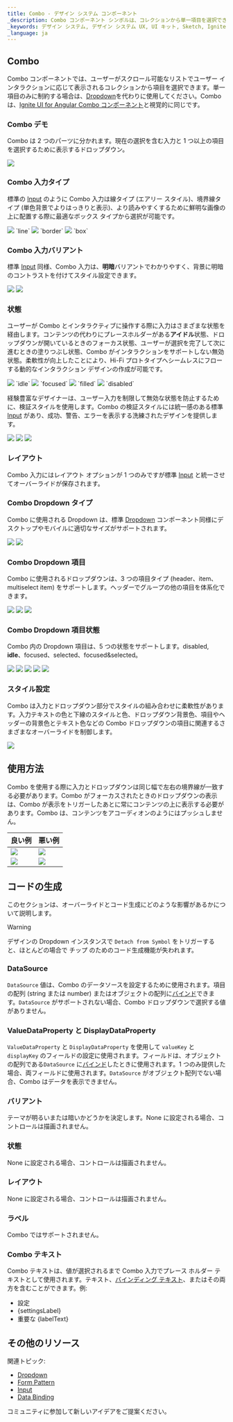 ```yaml
---
title: Combo - デザイン システム コンポーネント
_description: Combo コンポーネント シンボルは、コレクションから単一項目を選択できます。
_keywords: デザイン システム, デザイン システム UX, UI キット, Sketch, Ignite UI for Angular, Sketch to Angular, Angular, Angular デザイン システム, Sketch からコードをエクスポート, Angular 用のデザイン キット, Sketch HTML, Sketch to HTML, Sketch UI キット
_language: ja
---
```


## Combo

Combo コンポーネントでは、ユーザーがスクロール可能なリストでユーザー インタラクションに応じて表示されるコレクションから項目を選択できます。単一項目のみに制約する場合は、[Dropdown](dropdown.md)を代わりに使用してください。Combo は、[Ignite UI for Angular Combo コンポーネント](https://jp.infragistics.com/products/ignite-ui-angular/angular/components/combo.html)と視覚的に同じです。

### Combo デモ

Combo は 2 つのパーツに分かれます。現在の選択を含む入力と 1 つ以上の項目を選択するために表示するドロップダウン。

<img src="../images/combo_demo.png" srcset="../images/combo_demo@2x.png 2x" />

### Combo 入力タイプ

標準の [Input](input.md) のように Combo 入力は線タイプ (エアリー スタイル)、境界線タイプ (単色背景でよりはっきりと表示)、より読みやすくするために鮮明な画像の上に配置する際に最適なボックス タイプから選択が可能です。

<img src="../images/combo_demo.png" srcset="../images/combo_demo@2x.png 2x" />
`line`

<img src="../images/combo_border.png" srcset="../images/combo_border@2x.png 2x" />
`border`

<img src="../images/combo_box.png" srcset="../images/combo_box@2x.png 2x" />
`box`

### Combo 入力バリアント

標準 [Input](input.md) 同様、Combo 入力は、**明暗**バリアントでわかりやすく、背景に明暗のコントラストを付けてスタイル設定できます。

<img src="../images/combo_demo.png" srcset="../images/combo_demo@2x.png 2x" />
<img src="../images/combo_light.png" srcset="../images/combo_light@2x.png 2x" />

### 状態

ユーザーが Combo とインタラクティブに操作する際に入力はさまざまな状態を経由します。コンテンツの代わりにプレースホルダーがある**アイドル**状態、ドロップダウンが開いているときのフォーカス状態、ユーザーが選択を完了して次に進むときの塗りつぶし状態、Combo がインタラクションをサポートしない無効状態。柔軟性が向上したことにより、Hi-Fi プロトタイプへシームレスにフローする動的なインタラクション デザインの作成が可能です。

<img src="../images/combo_idle.png" srcset="../images/combo_idle@2x.png 2x" />
`idle`

<img src="../images/combo_focused.png" srcset="../images/combo_focused@2x.png 2x" />
`focused`

<img src="../images/combo_filled.png" srcset="../images/combo_filled@2x.png 2x" />
`filled`

<img src="../images/combo_disabled.png" srcset="../images/combo_disabled@2x.png 2x" />
`disabled`

経験豊富なデザイナーは、ユーザー入力を制限して無効な状態を防止するために、検証スタイルを使用します。Combo の検証スタイルには統一感のある標準 [Input](input.md) があり、成功、警告、エラーを表示する洗練されたデザインを提供します。

<img src="../images/combo_success.png" srcset="../images/combo_success@2x.png 2x" />
<img src="../images/combo_warning.png" srcset="../images/combo_warning@2x.png 2x" />
<img src="../images/combo_error.png" srcset="../images/combo_error@2x.png 2x" />

### レイアウト

Combo 入力にはレイアウト オプションが 1 つのみですが標準 [Input](input.md) と統一させてオーバーライドが保存されます。

### Combo Dropdown タイプ

Combo に使用される Dropdown は、標準 [Dropdown](dropdown.md) コンポーネント同様にデスクトップやモバイルに適切なサイズがサポートされます。

<img src="../images/combo_desktop.png" srcset="../images/combo_desktop@2x.png 2x" />
<img src="../images/combo_mobile.png" srcset="../images/combo_mobile@2x.png 2x" />

### Combo Dropdown 項目

Combo に使用されるドロップダウンは、3 つの項目タイプ (header、item、multiselect item) をサポートします。ヘッダーでグループの他の項目を体系化できます。

<img src="../images/combo_header.png" srcset="../images/combo_header@2x.png 2x" />
<img src="../images/combo_item.png" srcset="../images/combo_item@2x.png 2x" />
<img src="../images/combo_multiselect_item.png" srcset="../images/combo_multiselect_item@2x.png 2x" />

### Combo Dropdown 項目状態

Combo 内の Dropdown 項目は、5 つの状態をサポートします。disabled, **idle**、focused、selected、focused&selected。

<img src="../images/combo_item_disabled.png" srcset="../images/combo_item_disabled@2x.png 2x" />
<img src="../images/combo_item_idle.png" srcset="../images/combo_item_idle@2x.png 2x" />
<img src="../images/combo_item_focused.png" srcset="../images/combo_item_focused@2x.png 2x" />
<img src="../images/combo_item_selected.png" srcset="../images/combo_item_selected@2x.png 2x" />
<img src="../images/combo_item_selected_focused.png" srcset="../images/combo_item_selected_focused@2x.png 2x" />

### スタイル設定

Combo は入力とドロップダウン部分でスタイルの組み合わせに柔軟性があります。入力テキストの色と下線のスタイルと色、ドロップダウン背景色、項目やヘッダーの背景色とテキスト色などの Combo ドロップダウンの項目に関連するさまざまなオーバーライドを制御します。

<img src="../images/combo_styling.png" srcset="../images/combo_styling@2x.png 2x" />

## 使用方法

Combo を使用する際に入力とドロップダウンは同じ幅で左右の境界線が一致する必要があります。Combo がフォーカスされたときのドロップダウンの表示は、Combo が表示をトリガーしたあとに常にコンテンツの上に表示する必要があります。Combo は、コンテンツをアコーディオンのようにはプッシュしません。

| 良い例                                                                           |悪い例                                                                            |
| ---------------------------------------------------------------------------- | -------------------------------------------------------------------------------- |
| <img src="../images/combo_do1.png" srcset="../images/combo_do1@2x.png 2x" />|<img src="../images/combo_dont1.png" srcset="../images/combo_dont1@2x.png 2x" /> |
| <img src="../images/combo_do2.png" srcset="../images/combo_do2@2x.png 2x" />|<img src="../images/combo_dont2.png" srcset="../images/combo_dont2@2x.png 2x" /> |

## コードの生成

このセクションは、オーバーライドとコード生成にどのような影響があるかについて説明します。

> [!WARNING]
> デザインの Dropdown インスタンスで `Detach from Symbol` をトリガーすると、ほとんどの場合で チップ のためのコード生成機能が失われます。

### DataSource

`DataSource` 値は、Combo のデータソースを設定するために使用されます。項目の配列 (string または number) またはオブジェクトの配列に[バインド](../codegen/data-binding.md)できます。`DataSource` がサポートされない場合、Combo ドロップダウンで選択する値がありません。

### ValueDataProperty と DisplayDataProperty

`ValueDataProperty` と `DisplayDataProperty` を使用して `valueKey` と `displayKey` のフィールドの設定に使用されます。フィールドは、オブジェクトの配列である`DataSource` に[バインド](../codegen/data-binding.md)したときに使用されます。1 つのみ提供した場合、両フィールドに使用されます。`DataSource` がオブジェクト配列でない場合、Combo はデータを表示できません。  

### バリアント

テーマが明るいまたは暗いかどうかを決定します。None に設定される場合、コントロールは描画されません。

### 状態

None に設定される場合、コントロールは描画されません。

### レイアウト

None に設定される場合、コントロールは描画されません。

### ラベル

Combo ではサポートされません。

### Combo テキスト

Combo テキストは、値が選択されるまで Combo 入力でプレース ホルダー テキストとして使用されます。テキスト、[バインディング テキスト](../codegen/data-binding.md)、またはその両方を含むことができます。例:

- 設定
- {settingsLabel}
- 重要な {labelText}

## その他のリソース

関連トピック:

- [Dropdown](dropdown.md)
- [Form Pattern](../patterns/form.md)
- [Input](input.md)
- [Data Binding](../codegen/data-binding.md)
  <div class="divider--half"></div>

コミュニティに参加して新しいアイデアをご提案ください。

